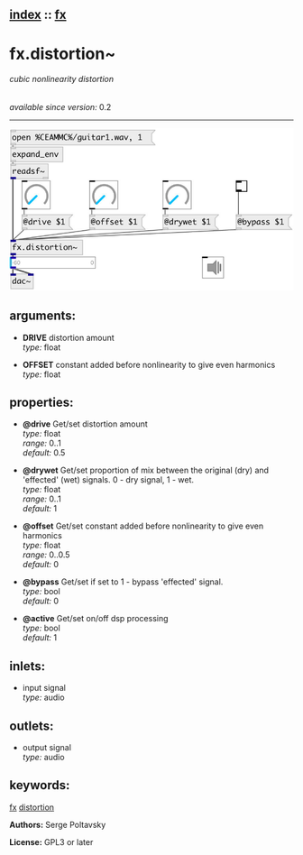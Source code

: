 [index](index.html) :: [fx](category_fx.html)
---

# fx.distortion~

###### cubic nonlinearity distortion

*available since version:* 0.2

---




[![example](../examples/img/fx.distortion~.jpg)](../examples/pd/fx.distortion~.pd)



## arguments:

* **DRIVE**
distortion amount<br>
_type:_ float<br>

* **OFFSET**
constant added before nonlinearity to give even harmonics<br>
_type:_ float<br>





## properties:

* **@drive** 
Get/set distortion amount<br>
_type:_ float<br>
_range:_ 0..1<br>
_default:_ 0.5<br>

* **@drywet** 
Get/set proportion of mix between the original (dry) and &#39;effected&#39; (wet) signals. 0 -
dry signal, 1 - wet.<br>
_type:_ float<br>
_range:_ 0..1<br>
_default:_ 1<br>

* **@offset** 
Get/set constant added before nonlinearity to give even harmonics<br>
_type:_ float<br>
_range:_ 0..0.5<br>
_default:_ 0<br>

* **@bypass** 
Get/set if set to 1 - bypass &#39;effected&#39; signal.<br>
_type:_ bool<br>
_default:_ 0<br>

* **@active** 
Get/set on/off dsp processing<br>
_type:_ bool<br>
_default:_ 1<br>



## inlets:

* input signal<br>
_type:_ audio



## outlets:

* output signal<br>
_type:_ audio



## keywords:

[fx](keywords/fx.html)
[distortion](keywords/distortion.html)






**Authors:** Serge Poltavsky




**License:** GPL3 or later





